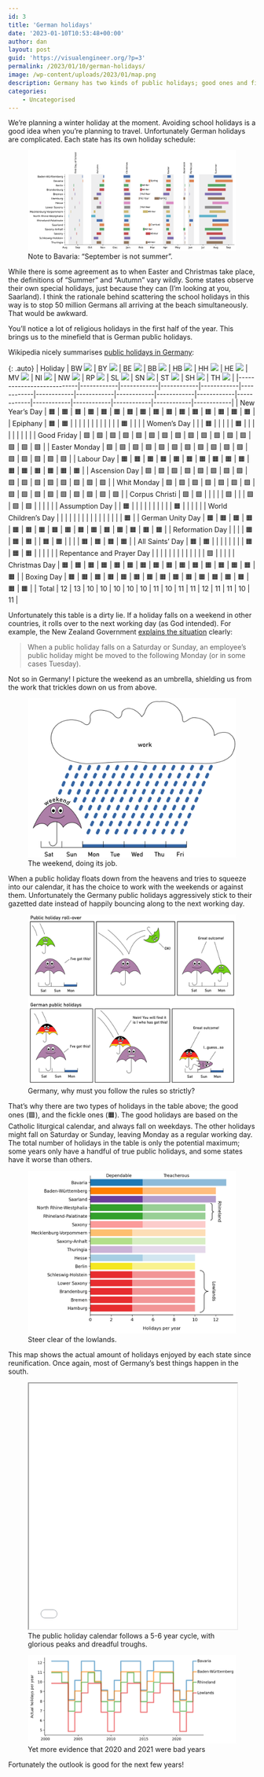 ```yaml
---
id: 3
title: 'German holidays'
date: '2023-01-10T10:53:48+00:00'
author: dan
layout: post
guid: 'https://visualengineer.org/?p=3'
permalink: /2023/01/10/german-holidays/
image: /wp-content/uploads/2023/01/map.png
description: Germany has two kinds of public holidays; good ones and fickle ones.
categories:
    - Uncategorised
---
```



We’re planning a winter holiday at the moment. Avoiding school holidays is a good idea when you’re planning to travel. Unfortunately German holidays are complicated. Each state has its own holiday schedule:

<figure>
<img src="/assets/2023/01/school-holidays.png">
<figcaption>
Note to Bavaria: “September is not summer”.
</figcaption>
</figure>

While there is some agreement as to when Easter and Christmas take place, the definitions of “Summer” and “Autumn” vary wildly. Some states observe their own special holidays, just because they can (I’m looking at you, Saarland). I think the rationale behind scattering the school holidays in this way is to stop 50 million Germans all arriving at the beach simultaneously. That would be awkward.

You’ll notice a lot of religious holidays in the first half of the year. This brings us to the minefield that is German public holidays.

Wikipedia nicely summarises [public holidays in Germany](https://en.wikipedia.org/wiki/Public_holidays_in_Germany):

{: .auto}
| Holiday                   | BW ![][bw] | BY ![][by] | BE ![][be] | BB ![][bb] | HB ![][hb] | HH ![][hh] | HE ![][he] | MV ![][mv] | NI ![][ni] | NW ![][nw] | RP ![][rp] | SL ![][sl] | SN ![][sn] | ST ![][st] | SH ![][sh] | TH ![][th] |
|---------------------------|------------|------------|------------|------------|------------|------------|------------|------------|------------|------------|------------|------------|------------|------------|------------|------------|
| New Year’s Day            | 🟧         | 🟧         | 🟧         | 🟧         | 🟧         | 🟧         | 🟧         | 🟧         | 🟧         | 🟧         | 🟧         | 🟧         | 🟧         | 🟧         | 🟧         | 🟧         |
| Epiphany                  | 🟧         | 🟧         |            |            |            |            |            |            |            |            |            |            |            | 🟧         |            |            |
| Women’s Day               |            |            | 🟧         |            |            |            |            | 🟧         |            |            |            |            |            |            |            |            |
| Good Friday               | 🟩         | 🟩         | 🟩         | 🟩         | 🟩         | 🟩         | 🟩         | 🟩         | 🟩         | 🟩         | 🟩         | 🟩         | 🟩         | 🟩         | 🟩         | 🟩         |
| Easter Monday             | 🟩         | 🟩         | 🟩         | 🟩         | 🟩         | 🟩         | 🟩         | 🟩         | 🟩         | 🟩         | 🟩         | 🟩         | 🟩         | 🟩         | 🟩         | 🟩         |
| Labour Day                | 🟧         | 🟧         | 🟧         | 🟧         | 🟧         | 🟧         | 🟧         | 🟧         | 🟧         | 🟧         | 🟧         | 🟧         | 🟧         | 🟧         | 🟧         | 🟧         |
| Ascension Day             | 🟩         | 🟩         | 🟩         | 🟩         | 🟩         | 🟩         | 🟩         | 🟩         | 🟩         | 🟩         | 🟩         | 🟩         | 🟩         | 🟩         | 🟩         | 🟩         |
| Whit Monday               | 🟩         | 🟩         | 🟩         | 🟩         | 🟩         | 🟩         | 🟩         | 🟩         | 🟩         | 🟩         | 🟩         | 🟩         | 🟩         | 🟩         | 🟩         | 🟩         |
| Corpus Christi            | 🟩         | 🟩         |            |            |            |            | 🟩         |            |            | 🟩         | 🟩         | 🟩         |            |            |            |            |
| Assumption Day            |            | 🟧         |            |            |            |            |            |            |            |            |            | 🟧         |            |            |            |            |
| World Children’s Day      |            |            |            |            |            |            |            |            |            |            |            |            |            |            |            | 🟧         |
| German Unity Day          | 🟧         | 🟧         | 🟧         | 🟧         | 🟧         | 🟧         | 🟧         | 🟧         | 🟧         | 🟧         | 🟧         | 🟧         | 🟧         | 🟧         | 🟧         | 🟧         |
| Reformation Day           |            |            |            | 🟧         | 🟧         | 🟧         |            | 🟧         | 🟧         |            |            |            | 🟧         | 🟧         | 🟧         | 🟧         |
| All Saints’ Day           | 🟧         | 🟧         |            |            |            |            |            |            |            | 🟧         | 🟧         | 🟧         |            |            |            |            |
| Repentance and Prayer Day |            |            |            |            |            |            |            |            |            |            |            |            | 🟩         |            |            |            |
| Christmas Day             | 🟧         | 🟧         | 🟧         | 🟧         | 🟧         | 🟧         | 🟧         | 🟧         | 🟧         | 🟧         | 🟧         | 🟧         | 🟧         | 🟧         | 🟧         | 🟧         |
| Boxing Day                | 🟧         | 🟧         | 🟧         | 🟧         | 🟧         | 🟧         | 🟧         | 🟧         | 🟧         | 🟧         | 🟧         | 🟧         | 🟧         | 🟧         | 🟧         | 🟧         |
| Total                     | 12         | 13         | 10         | 10         | 10         | 10         | 10         | 11         | 10         | 11         | 11         | 12         | 11         | 11         | 10         | 11         |


Unfortunately this table is a dirty lie. If a holiday falls on a weekend in other countries, it rolls over to the next working day (as God intended). For example, the New Zealand Government [explains the situation](https://www.employment.govt.nz/leave-and-holidays/public-holidays/public-holidays-falling-on-a-weekend/) clearly:

> When a public holiday falls on a Saturday or Sunday, an employee’s public holiday might be moved to the following Monday (or in some cases Tuesday).

Not so in Germany! I picture the weekend as an umbrella, shielding us from the work that trickles down on us from above.

<figure>
<img src="/assets/2023/01/weekend-cloud.png" class="w-500">
<figcaption>The weekend, doing its job.</figcaption>
</figure>

When a public holiday floats down from the heavens and tries to squeeze into our calendar, it has the choice to work with the weekends or against them. Unfortunately the Germany public holidays aggressively stick to their gazetted date instead of happily bouncing along to the next working day.

<figure>
<img src="/assets/2023/01/umbrellas.png" class="w-600">
<figcaption>
Germany, why must you follow the rules so strictly?
</figcaption>
</figure>

That’s why there are two types of holidays in the table above; the good ones (🟩), and the fickle ones (🟧). The good holidays are based on the Catholic liturgical calendar, and always fall on weekdays. The other holidays might fall on Saturday or Sunday, leaving Monday as a regular working day. The total number of holidays in the table is only the potential maximum; some years only have a handful of true public holidays, and some states have it worse than others.

<figure>
<img src="/assets/2023/01/bars.png" class="w-600">
<figcaption>
Steer clear of the lowlands.
</figcaption>
</figure>

This map shows the actual amount of holidays enjoyed by each state since reunification. Once again, most of Germany’s best things happen in the south.

<figure>
<iframe height="500px" link="false" logo="false" modebar="false" src="/assets/2023/01/german-state-holidays.html" width="100%" style="padding-bottom: 0px;"></iframe>
<figcaption>
The public holiday calendar follows a 5-6 year cycle, with glorious peaks and dreadful troughs.
</figcaption>
</figure>


<figure>
<img src="/assets/2023/01/lines.png">
<figcaption>
Yet more evidence that 2020 and 2021 were bad years
</figcaption>
</figure>

Fortunately the outlook is good for the next few years!

[bw]: https://upload.wikimedia.org/wikipedia/commons/thumb/5/5c/Flag_of_Baden-W%C3%BCrttemberg.svg/23px-Flag_of_Baden-W%C3%BCrttemberg.svg.png
[by]: https://upload.wikimedia.org/wikipedia/commons/thumb/2/20/Flag_of_Bavaria_%28lozengy%29.svg/23px-Flag_of_Bavaria_%28lozengy%29.svg.png
[be]: https://upload.wikimedia.org/wikipedia/commons/thumb/e/ec/Flag_of_Berlin.svg/23px-Flag_of_Berlin.svg.png
[bb]: https://upload.wikimedia.org/wikipedia/commons/thumb/0/01/Flag_of_Brandenburg.svg/23px-Flag_of_Brandenburg.svg.png
[hb]: https://upload.wikimedia.org/wikipedia/commons/thumb/0/0e/Flag_of_Bremen.svg/23px-Flag_of_Bremen.svg.png
[hh]: https://upload.wikimedia.org/wikipedia/commons/thumb/7/74/Flag_of_Hamburg.svg/23px-Flag_of_Hamburg.svg.png
[he]: https://upload.wikimedia.org/wikipedia/commons/thumb/f/f7/Flag_of_Hesse.svg/23px-Flag_of_Hesse.svg.png
[mv]: https://upload.wikimedia.org/wikipedia/commons/thumb/8/81/Flag_of_Lower_Saxony.svg/23px-Flag_of_Lower_Saxony.svg.png
[ni]: https://upload.wikimedia.org/wikipedia/commons/thumb/c/ce/Flag_of_Mecklenburg-Western_Pomerania.svg/23px-Flag_of_Mecklenburg-Western_Pomerania.svg.png
[nw]: https://upload.wikimedia.org/wikipedia/commons/thumb/8/84/Flag_of_North_Rhine-Westphalia.svg/23px-Flag_of_North_Rhine-Westphalia.svg.png
[rp]: https://upload.wikimedia.org/wikipedia/commons/thumb/b/b7/Flag_of_Rhineland-Palatinate.svg/23px-Flag_of_Rhineland-Palatinate.svg.png
[sl]: https://upload.wikimedia.org/wikipedia/commons/thumb/f/f7/Flag_of_Saarland.svg/23px-Flag_of_Saarland.svg.png
[sn]: https://upload.wikimedia.org/wikipedia/commons/thumb/c/c2/Flag_of_Saxony-Anhalt_%28state%29.svg/23px-Flag_of_Saxony-Anhalt_%28state%29.svg.png
[st]: https://upload.wikimedia.org/wikipedia/commons/thumb/f/fd/Flag_of_Saxony.svg/23px-Flag_of_Saxony.svg.png
[sh]: https://upload.wikimedia.org/wikipedia/commons/thumb/b/b4/Flag_of_Schleswig-Holstein.svg/23px-Flag_of_Schleswig-Holstein.svg.png
[th]: https://upload.wikimedia.org/wikipedia/commons/thumb/b/bd/Flag_of_Thuringia.svg/23px-Flag_of_Thuringia.svg.png
